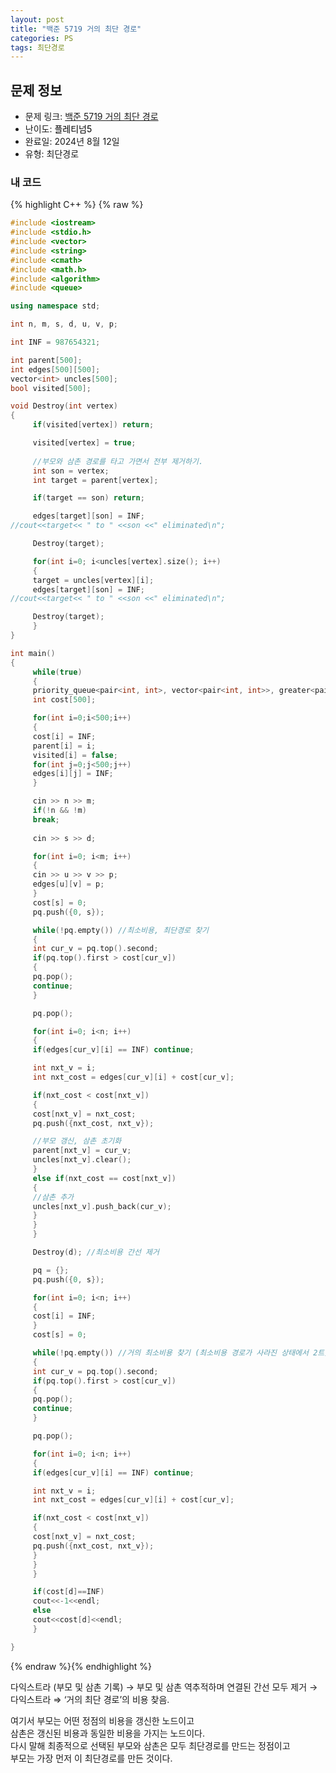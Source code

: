```yaml
---
layout: post
title: "백준 5719 거의 최단 경로"
categories: PS
tags: 최단경로
---
```


## 문제 정보
- 문제 링크: [백준 5719 거의 최단 경로](https://www.acmicpc.net/problem/5719)
- 난이도: <span style="color:#000000">플레티넘5</span>
- 완료일: 2024년 8월 12일
- 유형: 최단경로

### 내 코드

{% highlight C++ %} {% raw %}
```C++
#include <iostream>
#include <stdio.h>
#include <vector>
#include <string>
#include <cmath>
#include <math.h>
#include <algorithm>
#include <queue>

using namespace std;

int n, m, s, d, u, v, p;

int INF = 987654321;

int parent[500];
int edges[500][500];
vector<int> uncles[500];
bool visited[500];

void Destroy(int vertex)
{
	 if(visited[vertex]) return;

	 visited[vertex] = true;
	 
	 //부모와 삼촌 경로를 타고 가면서 전부 제거하기.
	 int son = vertex;
	 int target = parent[vertex];

	 if(target == son) return;

	 edges[target][son] = INF;
//cout<<target<< " to " <<son <<" eliminated\n";

	 Destroy(target);

	 for(int i=0; i<uncles[vertex].size(); i++)
	 {
	 target = uncles[vertex][i];
	 edges[target][son] = INF;
//cout<<target<< " to " <<son <<" eliminated\n";

	 Destroy(target);
	 }
}

int main()
{    
	 while(true)
	 {
	 priority_queue<pair<int, int>, vector<pair<int, int>>, greater<pair<int, int>>> pq;
	 int cost[500];

	 for(int i=0;i<500;i++)
	 {
	 cost[i] = INF;
	 parent[i] = i;
	 visited[i] = false;
	 for(int j=0;j<500;j++)
	 edges[i][j] = INF;
	 }

	 cin >> n >> m;
	 if(!n && !m)
	 break;
	 
	 cin >> s >> d;

	 for(int i=0; i<m; i++)
	 {
	 cin >> u >> v >> p;
	 edges[u][v] = p;
	 }
	 cost[s] = 0;
	 pq.push({0, s});

	 while(!pq.empty()) //최소비용, 최단경로 찾기
	 {
	 int cur_v = pq.top().second;
	 if(pq.top().first > cost[cur_v])
	 {
	 pq.pop();
	 continue;
	 }

	 pq.pop();

	 for(int i=0; i<n; i++)
	 {
	 if(edges[cur_v][i] == INF) continue;

	 int nxt_v = i;
	 int nxt_cost = edges[cur_v][i] + cost[cur_v];

	 if(nxt_cost < cost[nxt_v])
	 {
	 cost[nxt_v] = nxt_cost;
	 pq.push({nxt_cost, nxt_v});

	 //부모 갱신, 삼촌 초기화
	 parent[nxt_v] = cur_v;
	 uncles[nxt_v].clear();
	 }
	 else if(nxt_cost == cost[nxt_v])
	 {
	 //삼촌 추가
	 uncles[nxt_v].push_back(cur_v);
	 }
	 }
	 }

	 Destroy(d); //최소비용 간선 제거

	 pq = {};
	 pq.push({0, s});

	 for(int i=0; i<n; i++)
	 {
	 cost[i] = INF;
	 }
	 cost[s] = 0;

	 while(!pq.empty()) //거의 최소비용 찾기 (최소비용 경로가 사라진 상태에서 2트)
	 {
	 int cur_v = pq.top().second;
	 if(pq.top().first > cost[cur_v])
	 {
	 pq.pop();
	 continue;
	 }

	 pq.pop();

	 for(int i=0; i<n; i++)
	 {
	 if(edges[cur_v][i] == INF) continue;

	 int nxt_v = i;
	 int nxt_cost = edges[cur_v][i] + cost[cur_v];

	 if(nxt_cost < cost[nxt_v])
	 {
	 cost[nxt_v] = nxt_cost;
	 pq.push({nxt_cost, nxt_v});
	 }
	 }
	 }

	 if(cost[d]==INF)
	 cout<<-1<<endl;
	 else
	 cout<<cost[d]<<endl;
	 }

}

```
{% endraw %}{% endhighlight %}

다익스트라 (부모 및 삼촌 기록) → 부모 및 삼촌 역추적하며 연결된 간선 모두 제거 → 다익스트라 ⇒ ‘거의 최단 경로’의 비용 찾음.

여기서 부모는 어떤 정점의 비용을 갱신한 노드이고  
삼촌은 갱신된 비용과 동일한 비용을 가지는 노드이다.  
다시 말해 최종적으로 선택된 부모와 삼촌은 모두 최단경로를 만드는 정점이고  
부모는 가장 먼저 이 최단경로를 만든 것이다.  

